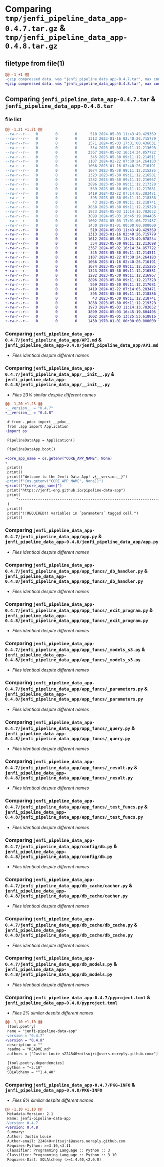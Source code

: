 # Comparing `tmp/jenfi_pipeline_data_app-0.4.7.tar.gz` & `tmp/jenfi_pipeline_data_app-0.4.8.tar.gz`

## filetype from file(1)

```diff
@@ -1 +1 @@
-gzip compressed data, was "jenfi_pipeline_data_app-0.4.7.tar", max compression
+gzip compressed data, was "jenfi_pipeline_data_app-0.4.8.tar", max compression
```

## Comparing `jenfi_pipeline_data_app-0.4.7.tar` & `jenfi_pipeline_data_app-0.4.8.tar`

### file list

```diff
@@ -1,21 +1,21 @@
--rw-r--r--   0        0        0      510 2024-05-03 11:43:49.429369 jenfi_pipeline_data_app-0.4.7/README.md
--rw-r--r--   0        0        0     1313 2023-01-16 02:40:26.715779 jenfi_pipeline_data_app-0.4.7/jenfi_pipeline_data_app/API.md
--rw-r--r--   0        0        0     1571 2024-05-03 17:01:00.436031 jenfi_pipeline_data_app-0.4.7/jenfi_pipeline_data_app/__init__.py
--rw-r--r--   0        0        0      354 2023-05-30 09:11:12.213698 jenfi_pipeline_data_app-0.4.7/jenfi_pipeline_data_app/_pdoc.py
--rw-r--r--   0        0        0     2367 2024-05-02 16:14:34.857722 jenfi_pipeline_data_app-0.4.7/jenfi_pipeline_data_app/app.py
--rw-r--r--   0        0        0      345 2023-05-30 09:11:12.214511 jenfi_pipeline_data_app-0.4.7/jenfi_pipeline_data_app/app_funcs/_constants.py
--rw-r--r--   0        0        0     1107 2024-02-22 07:39:24.264183 jenfi_pipeline_data_app-0.4.7/jenfi_pipeline_data_app/app_funcs/_db_handler.py
--rw-r--r--   0        0        0     1066 2023-01-16 02:40:26.716191 jenfi_pipeline_data_app-0.4.7/jenfi_pipeline_data_app/app_funcs/_exit_program.py
--rw-r--r--   0        0        0     1074 2023-05-30 09:11:12.215285 jenfi_pipeline_data_app-0.4.7/jenfi_pipeline_data_app/app_funcs/_models_s3.py
--rw-r--r--   0        0        0     1323 2023-05-30 09:11:12.216581 jenfi_pipeline_data_app-0.4.7/jenfi_pipeline_data_app/app_funcs/_parameters.py
--rw-r--r--   0        0        0     1282 2023-05-30 09:11:12.216967 jenfi_pipeline_data_app-0.4.7/jenfi_pipeline_data_app/app_funcs/_query.py
--rw-r--r--   0        0        0     2896 2023-05-30 09:11:12.217328 jenfi_pipeline_data_app-0.4.7/jenfi_pipeline_data_app/app_funcs/_result.py
--rw-r--r--   0        0        0      569 2023-05-30 09:11:12.217681 jenfi_pipeline_data_app-0.4.7/jenfi_pipeline_data_app/app_funcs/_test_funcs.py
--rw-r--r--   0        0        0     1419 2024-02-22 07:14:05.283471 jenfi_pipeline_data_app-0.4.7/jenfi_pipeline_data_app/config/db.py
--rw-r--r--   0        0        0      395 2023-05-30 09:11:12.218386 jenfi_pipeline_data_app-0.4.7/jenfi_pipeline_data_app/config/s3.py
--rw-r--r--   0        0        0       43 2023-05-30 09:11:12.218741 jenfi_pipeline_data_app-0.4.7/jenfi_pipeline_data_app/db_cache/__init__.py
--rw-r--r--   0        0        0     3838 2023-05-30 09:11:12.219328 jenfi_pipeline_data_app-0.4.7/jenfi_pipeline_data_app/db_cache/cacher.py
--rw-r--r--   0        0        0     1973 2024-05-03 11:14:13.782052 jenfi_pipeline_data_app-0.4.7/jenfi_pipeline_data_app/db_cache/db_cache.py
--rw-r--r--   0        0        0     3899 2024-05-03 16:45:19.804405 jenfi_pipeline_data_app-0.4.7/jenfi_pipeline_data_app/db_models.py
--rw-r--r--   0        0        0     1002 2024-05-03 17:01:06.721437 jenfi_pipeline_data_app-0.4.7/pyproject.toml
--rw-r--r--   0        0        0     1430 1970-01-01 00:00:00.000000 jenfi_pipeline_data_app-0.4.7/PKG-INFO
+-rw-r--r--   0        0        0      510 2024-05-03 11:43:49.429369 jenfi_pipeline_data_app-0.4.8/README.md
+-rw-r--r--   0        0        0     1313 2023-01-16 02:40:26.715779 jenfi_pipeline_data_app-0.4.8/jenfi_pipeline_data_app/API.md
+-rw-r--r--   0        0        0     1612 2024-05-05 13:25:49.078254 jenfi_pipeline_data_app-0.4.8/jenfi_pipeline_data_app/__init__.py
+-rw-r--r--   0        0        0      354 2023-05-30 09:11:12.213698 jenfi_pipeline_data_app-0.4.8/jenfi_pipeline_data_app/_pdoc.py
+-rw-r--r--   0        0        0     2367 2024-05-02 16:14:34.857722 jenfi_pipeline_data_app-0.4.8/jenfi_pipeline_data_app/app.py
+-rw-r--r--   0        0        0      345 2023-05-30 09:11:12.214511 jenfi_pipeline_data_app-0.4.8/jenfi_pipeline_data_app/app_funcs/_constants.py
+-rw-r--r--   0        0        0     1107 2024-02-22 07:39:24.264183 jenfi_pipeline_data_app-0.4.8/jenfi_pipeline_data_app/app_funcs/_db_handler.py
+-rw-r--r--   0        0        0     1066 2023-01-16 02:40:26.716191 jenfi_pipeline_data_app-0.4.8/jenfi_pipeline_data_app/app_funcs/_exit_program.py
+-rw-r--r--   0        0        0     1074 2023-05-30 09:11:12.215285 jenfi_pipeline_data_app-0.4.8/jenfi_pipeline_data_app/app_funcs/_models_s3.py
+-rw-r--r--   0        0        0     1323 2023-05-30 09:11:12.216581 jenfi_pipeline_data_app-0.4.8/jenfi_pipeline_data_app/app_funcs/_parameters.py
+-rw-r--r--   0        0        0     1282 2023-05-30 09:11:12.216967 jenfi_pipeline_data_app-0.4.8/jenfi_pipeline_data_app/app_funcs/_query.py
+-rw-r--r--   0        0        0     2896 2023-05-30 09:11:12.217328 jenfi_pipeline_data_app-0.4.8/jenfi_pipeline_data_app/app_funcs/_result.py
+-rw-r--r--   0        0        0      569 2023-05-30 09:11:12.217681 jenfi_pipeline_data_app-0.4.8/jenfi_pipeline_data_app/app_funcs/_test_funcs.py
+-rw-r--r--   0        0        0     1419 2024-02-22 07:14:05.283471 jenfi_pipeline_data_app-0.4.8/jenfi_pipeline_data_app/config/db.py
+-rw-r--r--   0        0        0      395 2023-05-30 09:11:12.218386 jenfi_pipeline_data_app-0.4.8/jenfi_pipeline_data_app/config/s3.py
+-rw-r--r--   0        0        0       43 2023-05-30 09:11:12.218741 jenfi_pipeline_data_app-0.4.8/jenfi_pipeline_data_app/db_cache/__init__.py
+-rw-r--r--   0        0        0     3838 2023-05-30 09:11:12.219328 jenfi_pipeline_data_app-0.4.8/jenfi_pipeline_data_app/db_cache/cacher.py
+-rw-r--r--   0        0        0     1973 2024-05-03 11:14:13.782052 jenfi_pipeline_data_app-0.4.8/jenfi_pipeline_data_app/db_cache/db_cache.py
+-rw-r--r--   0        0        0     3899 2024-05-03 16:45:19.804405 jenfi_pipeline_data_app-0.4.8/jenfi_pipeline_data_app/db_models.py
+-rw-r--r--   0        0        0     1002 2024-05-05 13:25:53.618816 jenfi_pipeline_data_app-0.4.8/pyproject.toml
+-rw-r--r--   0        0        0     1430 1970-01-01 00:00:00.000000 jenfi_pipeline_data_app-0.4.8/PKG-INFO
```

### Comparing `jenfi_pipeline_data_app-0.4.7/jenfi_pipeline_data_app/API.md` & `jenfi_pipeline_data_app-0.4.8/jenfi_pipeline_data_app/API.md`

 * *Files identical despite different names*

### Comparing `jenfi_pipeline_data_app-0.4.7/jenfi_pipeline_data_app/__init__.py` & `jenfi_pipeline_data_app-0.4.8/jenfi_pipeline_data_app/__init__.py`

 * *Files 23% similar despite different names*

```diff
@@ -1,20 +1,23 @@
-__version__ = "0.4.7"
+__version__ = "0.4.8"
 
 # from ._pdoc import __pdoc__
 from .app import Application
+import os
 
 PipelineDataApp = Application()
 
 PipelineDataApp.boot()
 
+core_app_name = os.getenv("CORE_APP_NAME", None)
+
 print()
 print()
 print(f"Welcome to the Jenfi Data App! v{__version__}")
-print(f"{os.getenv("CORE_APP_NAME", None)}")
+print(f"{core_app_name}")
 print("https://jenfi-eng.github.io/pipeline-data-app")
 print(
     "------------------------------------------------------------------------------------"
 )
 print()
 print("!!REQUIRED!! variables in `parameters` tagged cell.")
 print()
```

### Comparing `jenfi_pipeline_data_app-0.4.7/jenfi_pipeline_data_app/app.py` & `jenfi_pipeline_data_app-0.4.8/jenfi_pipeline_data_app/app.py`

 * *Files identical despite different names*

### Comparing `jenfi_pipeline_data_app-0.4.7/jenfi_pipeline_data_app/app_funcs/_db_handler.py` & `jenfi_pipeline_data_app-0.4.8/jenfi_pipeline_data_app/app_funcs/_db_handler.py`

 * *Files identical despite different names*

### Comparing `jenfi_pipeline_data_app-0.4.7/jenfi_pipeline_data_app/app_funcs/_exit_program.py` & `jenfi_pipeline_data_app-0.4.8/jenfi_pipeline_data_app/app_funcs/_exit_program.py`

 * *Files identical despite different names*

### Comparing `jenfi_pipeline_data_app-0.4.7/jenfi_pipeline_data_app/app_funcs/_models_s3.py` & `jenfi_pipeline_data_app-0.4.8/jenfi_pipeline_data_app/app_funcs/_models_s3.py`

 * *Files identical despite different names*

### Comparing `jenfi_pipeline_data_app-0.4.7/jenfi_pipeline_data_app/app_funcs/_parameters.py` & `jenfi_pipeline_data_app-0.4.8/jenfi_pipeline_data_app/app_funcs/_parameters.py`

 * *Files identical despite different names*

### Comparing `jenfi_pipeline_data_app-0.4.7/jenfi_pipeline_data_app/app_funcs/_query.py` & `jenfi_pipeline_data_app-0.4.8/jenfi_pipeline_data_app/app_funcs/_query.py`

 * *Files identical despite different names*

### Comparing `jenfi_pipeline_data_app-0.4.7/jenfi_pipeline_data_app/app_funcs/_result.py` & `jenfi_pipeline_data_app-0.4.8/jenfi_pipeline_data_app/app_funcs/_result.py`

 * *Files identical despite different names*

### Comparing `jenfi_pipeline_data_app-0.4.7/jenfi_pipeline_data_app/app_funcs/_test_funcs.py` & `jenfi_pipeline_data_app-0.4.8/jenfi_pipeline_data_app/app_funcs/_test_funcs.py`

 * *Files identical despite different names*

### Comparing `jenfi_pipeline_data_app-0.4.7/jenfi_pipeline_data_app/config/db.py` & `jenfi_pipeline_data_app-0.4.8/jenfi_pipeline_data_app/config/db.py`

 * *Files identical despite different names*

### Comparing `jenfi_pipeline_data_app-0.4.7/jenfi_pipeline_data_app/db_cache/cacher.py` & `jenfi_pipeline_data_app-0.4.8/jenfi_pipeline_data_app/db_cache/cacher.py`

 * *Files identical despite different names*

### Comparing `jenfi_pipeline_data_app-0.4.7/jenfi_pipeline_data_app/db_cache/db_cache.py` & `jenfi_pipeline_data_app-0.4.8/jenfi_pipeline_data_app/db_cache/db_cache.py`

 * *Files identical despite different names*

### Comparing `jenfi_pipeline_data_app-0.4.7/jenfi_pipeline_data_app/db_models.py` & `jenfi_pipeline_data_app-0.4.8/jenfi_pipeline_data_app/db_models.py`

 * *Files identical despite different names*

### Comparing `jenfi_pipeline_data_app-0.4.7/pyproject.toml` & `jenfi_pipeline_data_app-0.4.8/pyproject.toml`

 * *Files 2% similar despite different names*

```diff
@@ -1,10 +1,10 @@
 [tool.poetry]
 name = "jenfi-pipeline-data-app"
-version = "0.4.7"
+version = "0.4.8"
 description = ""
 readme = "README.md"
 authors = ["Justin Louie <224840+nitsujri@users.noreply.github.com>"]
 
 [tool.poetry.dependencies]
 python = "~3.10"
 SQLAlchemy = "^1.4.40"
```

### Comparing `jenfi_pipeline_data_app-0.4.7/PKG-INFO` & `jenfi_pipeline_data_app-0.4.8/PKG-INFO`

 * *Files 8% similar despite different names*

```diff
@@ -1,10 +1,10 @@
 Metadata-Version: 2.1
 Name: jenfi-pipeline-data-app
-Version: 0.4.7
+Version: 0.4.8
 Summary: 
 Author: Justin Louie
 Author-email: 224840+nitsujri@users.noreply.github.com
 Requires-Python: >=3.10,<3.11
 Classifier: Programming Language :: Python :: 3
 Classifier: Programming Language :: Python :: 3.10
 Requires-Dist: SQLAlchemy (>=1.4.40,<2.0.0)
```


